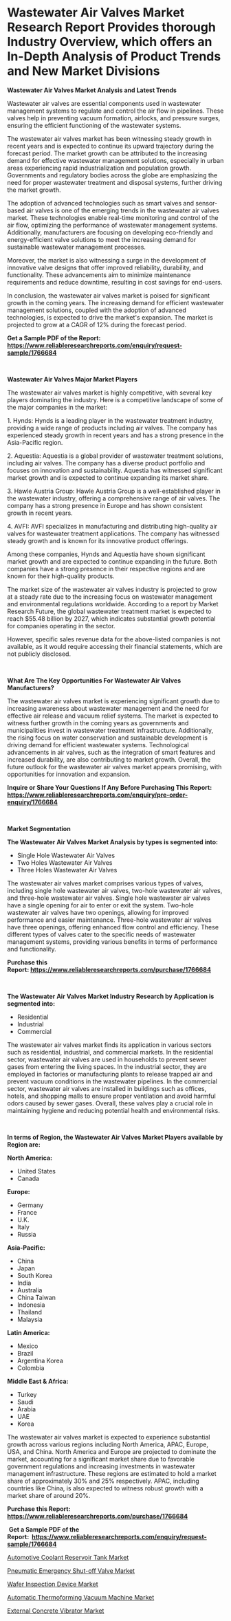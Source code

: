 <p><h1>Wastewater Air Valves Market Research Report Provides thorough Industry Overview, which offers an In-Depth Analysis of Product Trends and New Market Divisions</h1></p><p><strong>Wastewater Air Valves Market Analysis and Latest Trends</strong></p>
<p><p>Wastewater air valves are essential components used in wastewater management systems to regulate and control the air flow in pipelines. These valves help in preventing vacuum formation, airlocks, and pressure surges, ensuring the efficient functioning of the wastewater systems.</p><p>The wastewater air valves market has been witnessing steady growth in recent years and is expected to continue its upward trajectory during the forecast period. The market growth can be attributed to the increasing demand for effective wastewater management solutions, especially in urban areas experiencing rapid industrialization and population growth. Governments and regulatory bodies across the globe are emphasizing the need for proper wastewater treatment and disposal systems, further driving the market growth.</p><p>The adoption of advanced technologies such as smart valves and sensor-based air valves is one of the emerging trends in the wastewater air valves market. These technologies enable real-time monitoring and control of the air flow, optimizing the performance of wastewater management systems. Additionally, manufacturers are focusing on developing eco-friendly and energy-efficient valve solutions to meet the increasing demand for sustainable wastewater management processes.</p><p>Moreover, the market is also witnessing a surge in the development of innovative valve designs that offer improved reliability, durability, and functionality. These advancements aim to minimize maintenance requirements and reduce downtime, resulting in cost savings for end-users.</p><p>In conclusion, the wastewater air valves market is poised for significant growth in the coming years. The increasing demand for efficient wastewater management solutions, coupled with the adoption of advanced technologies, is expected to drive the market's expansion. The market is projected to grow at a CAGR of 12% during the forecast period.</p></p>
<p><strong>Get a Sample PDF of the Report:&nbsp; <a href="https://www.reliableresearchreports.com/enquiry/request-sample/1766684">https://www.reliableresearchreports.com/enquiry/request-sample/1766684</a></strong></p>
<p>&nbsp;</p>
<p><strong>Wastewater Air Valves Major Market Players</strong></p>
<p><p>The wastewater air valves market is highly competitive, with several key players dominating the industry. Here is a competitive landscape of some of the major companies in the market:</p><p>1. Hynds: Hynds is a leading player in the wastewater treatment industry, providing a wide range of products including air valves. The company has experienced steady growth in recent years and has a strong presence in the Asia-Pacific region.</p><p>2. Aquestia: Aquestia is a global provider of wastewater treatment solutions, including air valves. The company has a diverse product portfolio and focuses on innovation and sustainability. Aquestia has witnessed significant market growth and is expected to continue expanding its market share.</p><p>3. Hawle Austria Group: Hawle Austria Group is a well-established player in the wastewater industry, offering a comprehensive range of air valves. The company has a strong presence in Europe and has shown consistent growth in recent years.</p><p>4. AVFI: AVFI specializes in manufacturing and distributing high-quality air valves for wastewater treatment applications. The company has witnessed steady growth and is known for its innovative product offerings.</p><p>Among these companies, Hynds and Aquestia have shown significant market growth and are expected to continue expanding in the future. Both companies have a strong presence in their respective regions and are known for their high-quality products.</p><p>The market size of the wastewater air valves industry is projected to grow at a steady rate due to the increasing focus on wastewater management and environmental regulations worldwide. According to a report by Market Research Future, the global wastewater treatment market is expected to reach $55.48 billion by 2027, which indicates substantial growth potential for companies operating in the sector.</p><p>However, specific sales revenue data for the above-listed companies is not available, as it would require accessing their financial statements, which are not publicly disclosed.</p></p>
<p>&nbsp;</p>
<p><strong>What Are The Key Opportunities For Wastewater Air Valves Manufacturers?</strong></p>
<p><p>The wastewater air valves market is experiencing significant growth due to increasing awareness about wastewater management and the need for effective air release and vacuum relief systems. The market is expected to witness further growth in the coming years as governments and municipalities invest in wastewater treatment infrastructure. Additionally, the rising focus on water conservation and sustainable development is driving demand for efficient wastewater systems. Technological advancements in air valves, such as the integration of smart features and increased durability, are also contributing to market growth. Overall, the future outlook for the wastewater air valves market appears promising, with opportunities for innovation and expansion.</p></p>
<p><strong>Inquire or Share Your Questions If Any Before Purchasing This Report: <a href="https://www.reliableresearchreports.com/enquiry/pre-order-enquiry/1766684">https://www.reliableresearchreports.com/enquiry/pre-order-enquiry/1766684</a></strong></p>
<p>&nbsp;</p>
<p><strong>Market Segmentation</strong></p>
<p><strong>The Wastewater Air Valves Market Analysis by types is segmented into:</strong></p>
<p><ul><li>Single Hole Wastewater Air Valves</li><li>Two Holes Wastewater Air Valves</li><li>Three Holes Wastewater Air Valves</li></ul></p>
<p><p>The wastewater air valves market comprises various types of valves, including single hole wastewater air valves, two-hole wastewater air valves, and three-hole wastewater air valves. Single hole wastewater air valves have a single opening for air to enter or exit the system. Two-hole wastewater air valves have two openings, allowing for improved performance and easier maintenance. Three-hole wastewater air valves have three openings, offering enhanced flow control and efficiency. These different types of valves cater to the specific needs of wastewater management systems, providing various benefits in terms of performance and functionality.</p></p>
<p><strong>Purchase this Report:&nbsp;<a href="https://www.reliableresearchreports.com/purchase/1766684">https://www.reliableresearchreports.com/purchase/1766684</a></strong></p>
<p>&nbsp;</p>
<p><strong>The Wastewater Air Valves Market Industry Research by Application is segmented into:</strong></p>
<p><ul><li>Residential</li><li>Industrial</li><li>Commercial</li></ul></p>
<p><p>The wastewater air valves market finds its application in various sectors such as residential, industrial, and commercial markets. In the residential sector, wastewater air valves are used in households to prevent sewer gases from entering the living spaces. In the industrial sector, they are employed in factories or manufacturing plants to release trapped air and prevent vacuum conditions in the wastewater pipelines. In the commercial sector, wastewater air valves are installed in buildings such as offices, hotels, and shopping malls to ensure proper ventilation and avoid harmful odors caused by sewer gases. Overall, these valves play a crucial role in maintaining hygiene and reducing potential health and environmental risks.</p></p>
<p>&nbsp;</p>
<p><strong>In terms of Region, the Wastewater Air Valves Market Players available by Region are:</strong></p>
<p>
    <p> <strong> North America: </strong>
        <ul>
            <li>United States</li>
            <li>Canada</li>
        </ul>
        </p> 
    <p> <strong> Europe: </strong>
        <ul>
            <li>Germany</li>
            <li>France</li>
            <li>U.K.</li>
            <li>Italy</li>
            <li>Russia</li>
        </ul>
        </p> 
    <p> <strong> Asia-Pacific: </strong>
        <ul>
            <li>China</li>
            <li>Japan</li>
            <li>South Korea</li>
            <li>India</li>
            <li>Australia</li>
            <li>China Taiwan</li>
            <li>Indonesia</li>
            <li>Thailand</li>
            <li>Malaysia</li>
        </ul>
        </p> 
    <p> <strong> Latin America: </strong>
        <ul>
            <li>Mexico</li>
            <li>Brazil</li>
            <li>Argentina Korea</li>
            <li>Colombia</li>
        </ul>
        </p> 
    <p> <strong> Middle East & Africa: </strong>
        <ul>
            <li>Turkey</li>
            <li>Saudi</li>
            <li>Arabia</li>
            <li>UAE</li>
            <li>Korea</li>
        </ul>
    </p>
    </p>
<p><p>The wastewater air valves market is expected to experience substantial growth across various regions including North America, APAC, Europe, USA, and China. North America and Europe are projected to dominate the market, accounting for a significant market share due to favorable government regulations and increasing investments in wastewater management infrastructure. These regions are estimated to hold a market share of approximately 30% and 25% respectively. APAC, including countries like China, is also expected to witness robust growth with a market share of around 20%.</p></p>
<p><strong>Purchase this Report: <a href="https://www.reliableresearchreports.com/purchase/1766684">https://www.reliableresearchreports.com/purchase/1766684</a></strong></p>
<p>&nbsp;<strong>Get a Sample PDF of the Report:&nbsp;&nbsp;<a href="https://www.reliableresearchreports.com/enquiry/request-sample/1766684">https://www.reliableresearchreports.com/enquiry/request-sample/1766684</a></strong></p>
<p><strong></strong></p>
<p><p><a href="https://github.com/maliyahmorrow6654/Market-Research-Report-List-2/blob/main/automotive-coolant-reservoir-tank-market.md">Automotive Coolant Reservoir Tank Market</a></p><p><a href="https://github.com/mahnoor2003/Market-Research-Report-List-2/blob/main/pneumatic-emergency-shut-off-valve-market.md">Pneumatic Emergency Shut-off Valve Market</a></p><p><a href="https://github.com/marloy8/Market-Research-Report-List-2/blob/main/wafer-inspection-device-market.md">Wafer Inspection Device Market</a></p><p><a href="https://github.com/abdelrhmankishk22/Market-Research-Report-List-2/blob/main/automatic-thermoforming-vacuum-machine-market.md">Automatic Thermoforming Vacuum Machine Market</a></p><p><a href="https://github.com/deliacustodio40/Market-Research-Report-List-2/blob/main/external-concrete-vibrator-market.md">External Concrete Vibrator Market</a></p></p>
